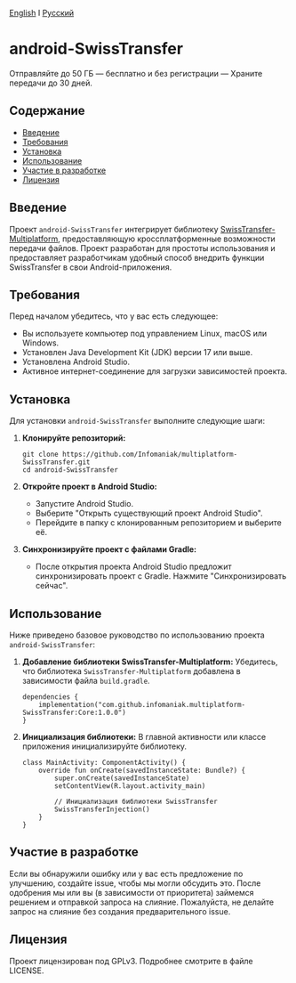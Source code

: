 [English](README.md) I [Русский](README_RU.md)

# android-SwissTransfer

Отправляйте до 50 ГБ — бесплатно и без регистрации — Храните передачи до 30 дней.

## Содержание

- [Введение](#введение)
- [Требования](#требования)
- [Установка](#установка)
- [Использование](#использование)
- [Участие в разработке](##участие-в-разработке)
- [Лицензия](#лицензия)

## Введение

Проект `android-SwissTransfer` интегрирует
библиотеку [SwissTransfer-Multiplatform](https://github.com/Infomaniak/multiplatform-SwissTransfer), предоставляющую кроссплатформенные
возможности передачи файлов. Проект разработан для простоты использования и предоставляет разработчикам удобный способ
внедрить функции SwissTransfer в свои Android-приложения.

## Требования

Перед началом убедитесь, что у вас есть следующее:

- Вы используете компьютер под управлением Linux, macOS или Windows.
- Установлен Java Development Kit (JDK) версии 17 или выше.
- Установлена Android Studio.
- Активное интернет-соединение для загрузки зависимостей проекта.

## Установка

Для установки `android-SwissTransfer` выполните следующие шаги:

1. **Клонируйте репозиторий:**
   ```
   git clone https://github.com/Infomaniak/multiplatform-SwissTransfer.git
   cd android-SwissTransfer
   ```

2. **Откройте проект в Android Studio:**
    - Запустите Android Studio.
    - Выберите "Открыть существующий проект Android Studio".
    - Перейдите в папку с клонированным репозиторием и выберите её.

3. **Синхронизируйте проект с файлами Gradle:**
    - После открытия проекта Android Studio предложит синхронизировать проект с Gradle. Нажмите "Синхронизировать сейчас".

## Использование

Ниже приведено базовое руководство по использованию проекта `android-SwissTransfer`:

1. **Добавление библиотеки SwissTransfer-Multiplatform:**
   Убедитесь, что библиотека `SwissTransfer-Multiplatform` добавлена в зависимости файла `build.gradle`.

   ```
   dependencies {
       implementation("com.github.infomaniak.multiplatform-SwissTransfer:Core:1.0.0")
   }
   ```

2. **Инициализация библиотеки:**
   В главной активности или классе приложения инициализируйте библиотеку.

   ```
   class MainActivity: ComponentActivity() {
       override fun onCreate(savedInstanceState: Bundle?) {
           super.onCreate(savedInstanceState)
           setContentView(R.layout.activity_main)

           // Инициализация библиотеки SwissTransfer
           SwissTransferInjection()
       }
   }
   ```

## Участие в разработке

Если вы обнаружили ошибку или у вас есть предложение по улучшению, создайте issue, чтобы мы могли обсудить это. После одобрения мы или вы (в зависимости от приоритета) займемся решением и отправкой запроса на слияние. Пожалуйста, не делайте запрос на слияние без создания предварительного issue.

## Лицензия

Проект лицензирован под GPLv3. Подробнее смотрите в файле LICENSE.
